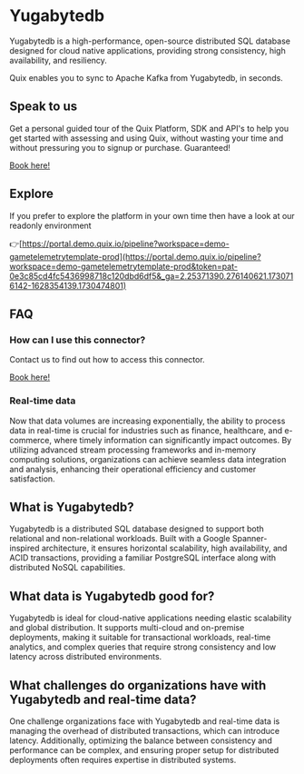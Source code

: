 <!--[tech-name]-->
# Yugabytedb

<!--[blurb-about-tech]-->
Yugabytedb is a high-performance, open-source distributed SQL database designed for cloud native applications, providing strong consistency, high availability, and resiliency.

Quix enables you to sync to Apache Kafka <span id="to_or_from">from</span> <span id="techname">Yugabytedb</span>, in seconds.

## Speak to us

Get a personal guided tour of the Quix Platform, SDK and API's to help you get started with assessing and using Quix, without wasting your time and without pressuring you to signup or purchase. Guaranteed!

[Book here!](https://quix.io/book-a-demo)

## Explore

If you prefer to explore the platform in your own time then have a look at our readonly environment

👉[https://portal.demo.quix.io/pipeline?workspace=demo-gametelemetrytemplate-prod](https://portal.demo.quix.io/pipeline?workspace=demo-gametelemetrytemplate-prod&token=pat-0e3c85cd4fc5436998718c120dbd6df5&_ga=2.25371390.276140621.1730716142-1628354139.1730474801)

## FAQ 

### How can I use this connector?

Contact us to find out how to access this connector.

[Book here!](https://quix.io/book-a-demo)

### Real-time data

Now that data volumes are increasing exponentially, the ability to process data in real-time is crucial for industries such as finance, healthcare, and e-commerce, where timely information can significantly impact outcomes. By utilizing advanced stream processing frameworks and in-memory computing solutions, organizations can achieve seamless data integration and analysis, enhancing their operational efficiency and customer satisfaction.

## What is <span id="techname">Yugabytedb</span>?

<!--[tech-seo-text]-->
Yugabytedb is a distributed SQL database designed to support both relational and non-relational workloads. Built with a Google Spanner-inspired architecture, it ensures horizontal scalability, high availability, and ACID transactions, providing a familiar PostgreSQL interface along with distributed NoSQL capabilities.

## What data is <span id="techname">Yugabytedb</span> good for?

<!--[tech-data-seo-text]-->
Yugabytedb is ideal for cloud-native applications needing elastic scalability and global distribution. It supports multi-cloud and on-premise deployments, making it suitable for transactional workloads, real-time analytics, and complex queries that require strong consistency and low latency across distributed environments.

## What challenges do organizations have with <span id="techname">Yugabytedb</span> and real-time data?

<!--[tech-challenges-seo-text]-->
One challenge organizations face with Yugabytedb and real-time data is managing the overhead of distributed transactions, which can introduce latency. Additionally, optimizing the balance between consistency and performance can be complex, and ensuring proper setup for distributed deployments often requires expertise in distributed systems.